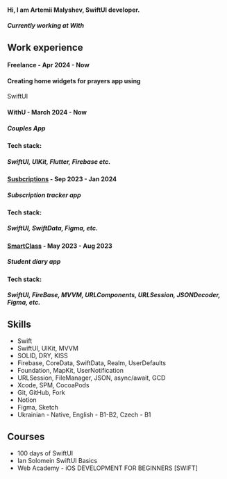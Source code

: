 #### Hi, I am Artemii Malyshev, SwiftUI developer.
##### Currently working at With

## Work experience

#### Freelance - Apr 2024 - Now

#### Creating home widgets for prayers app using
SwiftUI

#### WithU - March 2024 - Now

##### Couples App

#### Tech stack:
##### SwiftUI, UIKit, Flutter, Firebase etc.

#### [Susbcriptions](https://github.com/artemiithefrog/Subscriptions) - Sep 2023 - Jan 2024

##### Subscription tracker app

#### Tech stack:
##### SwiftUI, SwiftData, Figma, etc.

#### [SmartClass](https://github.com/iWalletTeam/smartClass) - May 2023 - Aug 2023

##### Student diary app

#### Tech stack:
##### SwiftUI, FireBase, MVVM, URLComponents, URLSession, JSONDecoder, Figma, etc.

## Skills

- Swift
- SwiftUI, UIKit, MVVM
- SOLID, DRY, KISS
- Firebase, CoreData, SwiftData, Realm, UserDefaults
- Foundation, MapKit, UserNotification
- URLSession, FileManager, JSON, async/await, GCD
- Xcode, SPM, CocoaPods
- Git, GitHub, Fork
- Notion
- Figma, Sketch
- Ukrainian - Native, English - B1-B2, Czech - B1

## Courses 

- 100 days of SwiftUI
- Ian Solomein SwiftUI Basics
- Web Academy - iOS DEVELOPMENT FOR BEGINNERS [SWIFT]

<!--
**artemiithefrog/artemiithefrog** is a ✨ _special_ ✨ repository because its `README.md` (this file) appears on your GitHub profile.

Here are some ideas to get you started:

- 🔭 I’m currently working on ...
- 🌱 I’m currently learning ...
- 👯 I’m looking to collaborate on ...
- 🤔 I’m looking for help with ...
- 💬 Ask me about ...
- 📫 How to reach me: ...
- 😄 Pronouns: ...
- ⚡ Fun fact: ...
-->
